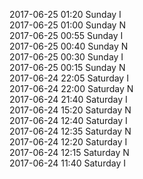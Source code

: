 2017-06-25 01:20 Sunday  I  
2017-06-25 01:00 Sunday  N  
2017-06-25 00:55 Sunday  I  
2017-06-25 00:40 Sunday  N  
2017-06-25 00:30 Sunday  I  
2017-06-25 00:15 Sunday  N  
2017-06-24 22:05 Saturday  I  
2017-06-24 22:00 Saturday  N  
2017-06-24 21:40 Saturday  I  
2017-06-24 15:20 Saturday  N  
2017-06-24 12:40 Saturday  I  
2017-06-24 12:35 Saturday  N  
2017-06-24 12:20 Saturday  I  
2017-06-24 12:15 Saturday  N  
2017-06-24 11:40 Saturday  I  
